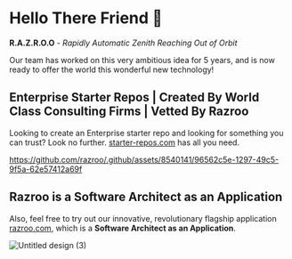 # Hello There Friend 👋

**R.A.Z.R.O.O** - _Rapidly Automatic Zenith Reaching Out of Orbit_

Our team has worked on this very ambitious idea for 5 years, and is now ready to offer the world this wonderful new technology! 

## Enterprise Starter Repos | Created By World Class Consulting Firms | Vetted By Razroo

Looking to create an Enterprise starter repo and looking for something you can trust? Look no further. [starter-repos.com](http://starter-repos.com) has all you need.

https://github.com/razroo/.github/assets/8540141/96562c5e-1297-49c5-9f5a-62e57412a69f

## Razroo is a Software Architect as an Application 

Also, feel free to try out our innovative, revolutionary flagship application [razroo.com](http://razroo.com), which is a **Software Architect as an Application**.

![Untitled design (3)](https://github.com/razroo/.github/assets/8540141/99569351-cf4d-4eb9-8fd6-01e743260633)


